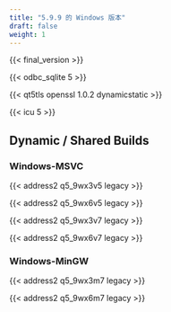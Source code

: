```yaml
---
title: "5.9.9 的 Windows 版本"
draft: false
weight: 1
---
```


{{< final_version >}}

{{< odbc_sqlite 5 >}}

{{< qt5tls openssl 1.0.2 dynamicstatic >}}

{{< icu 5 >}}

## Dynamic / Shared Builds

### Windows-MSVC

{{< address2 q5_9wx3v5 legacy >}}

{{< address2 q5_9wx6v5 legacy >}}

{{< address2 q5_9wx3v7 legacy >}}

{{< address2 q5_9wx6v7 legacy >}}

### Windows-MinGW

 {{< address2 q5_9wx3m7 legacy >}}

 {{< address2 q5_9wx6m7 legacy >}}
